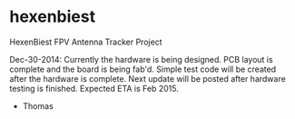 hexenbiest
==========

HexenBiest FPV Antenna Tracker Project

Dec-30-2014:
Currently the hardware is being designed. PCB layout is complete and the board is being fab'd. Simple test code will be created after the hardware is complete. Next update will be posted after hardware testing is finished. Expected ETA is Feb 2015.

- Thomas

